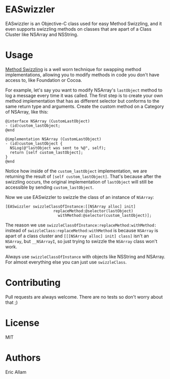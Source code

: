 EASwizzler
=========

EASwizzler is an Objective-C class used for easy Method Swizzling, and it even supports swizzling methods on classes that are apart of a Class Cluster like NSArray and NSString.

Usage
======

[Method Swizzling](http://cocoadev.com/wiki/MethodSwizzling) is a well worn technique for swapping method implementations, allowing you to modify methods in code you don't have access to, like Foundation or Cocoa.

For example, let's say you want to modify NSArray's `lastObject` method to log a message every time it was called.  The first step is to create your own method implementation that has as different selector but conforms to the same return type and arguments. Create the custom method on a Category of NSArray, like this:

```objc
@interface NSArray (CustomLastObject)
- (id)custom_lastObject;
@end

@implementation NSArray (CustomLastObject)
- (id)custom_lastObject {
  NSLog(@"lastObject was sent to %@", self);
  return [self custom_lastObject];
}
@end
```

Notice how inside of the `custom_lastObject` implementation, we are returning the result of `[self custom_lastObject]`.  That's because after the swizzling occurs, the original implementation of `lastObject` will still be accessible by sending `custom_lastObject`.  

Now we use EASwizzler to swizzle the class of an instance of `NSArray`:

```objc
[EASwizzler swizzleClassOfInstance:[[NSArray alloc] init]
                     replaceMethod:@selector(lastObject)
                       withMethod:@selector(custom_lastObject)];
```

The reason we use `swizzleClassOfInstance:replaceMethod:withMethod:` instead of `swizzleClass:replaceMethod:withMethod` is because `NSArray` is apart of a class cluster and `[[[NSArray alloc] init] class]` isn't an `NSArray`, but `__NSArrayI`, so just trying to swizzle the `NSArray` class won't work.  

Always use `swizzleClassOfInstance` with objects like NSString and NSArray.  For almost everything else you can just use `swizzleClass`.

Contributing
============

Pull requests are always welcome. There are no tests so don't worry about that ;)

License
=======

MIT


Authors
========

Eric Allam
